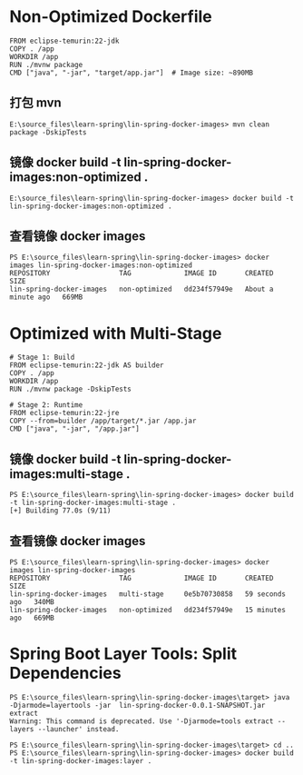 

# Non-Optimized Dockerfile
```
FROM eclipse-temurin:22-jdk  
COPY . /app  
WORKDIR /app  
RUN ./mvnw package  
CMD ["java", "-jar", "target/app.jar"]  # Image size: ~890MB
```

## 打包 mvn
```
E:\source_files\learn-spring\lin-spring-docker-images> mvn clean package -DskipTests
```

## 镜像 docker build -t lin-spring-docker-images:non-optimized .
```
E:\source_files\learn-spring\lin-spring-docker-images> docker build -t lin-spring-docker-images:non-optimized .
```
## 查看镜像 docker images
``` 
PS E:\source_files\learn-spring\lin-spring-docker-images> docker images lin-spring-docker-images:non-optimized    
REPOSITORY                 TAG             IMAGE ID       CREATED              SIZE
lin-spring-docker-images   non-optimized   dd234f57949e   About a minute ago   669MB

```

# Optimized with Multi-Stage
```
# Stage 1: Build
FROM eclipse-temurin:22-jdk AS builder
COPY . /app
WORKDIR /app
RUN ./mvnw package -DskipTests

# Stage 2: Runtime
FROM eclipse-temurin:22-jre
COPY --from=builder /app/target/*.jar /app.jar
CMD ["java", "-jar", "/app.jar"]
```

## 镜像 docker build -t lin-spring-docker-images:multi-stage .
````
PS E:\source_files\learn-spring\lin-spring-docker-images> docker build -t lin-spring-docker-images:multi-stage .  
[+] Building 77.0s (9/11)   
````
## 查看镜像 docker images
````
PS E:\source_files\learn-spring\lin-spring-docker-images> docker images lin-spring-docker-images                
REPOSITORY                 TAG             IMAGE ID       CREATED          SIZE
lin-spring-docker-images   multi-stage     0e5b70730858   59 seconds ago   340MB
lin-spring-docker-images   non-optimized   dd234f57949e   15 minutes ago   669MB

````

# Spring Boot Layer Tools: Split Dependencies

```
PS E:\source_files\learn-spring\lin-spring-docker-images\target> java -Djarmode=layertools -jar  lin-spring-docker-0.0.1-SNAPSHOT.jar  extract
Warning: This command is deprecated. Use '-Djarmode=tools extract --layers --launcher' instead.

PS E:\source_files\learn-spring\lin-spring-docker-images\target> cd ..
PS E:\source_files\learn-spring\lin-spring-docker-images> docker build -t lin-spring-docker-images:layer .   
```
